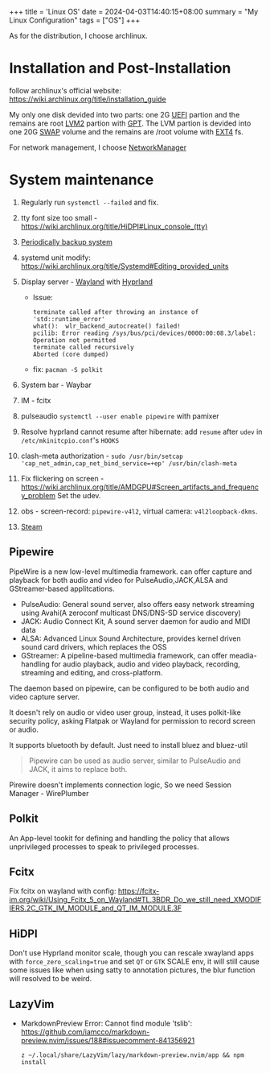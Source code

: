 +++
title = 'Linux OS'
date = 2024-04-03T14:40:15+08:00
summary = "My Linux Configuration"
tags = ["OS"]
+++

As for the distribution, I choose archlinux.

# Installation and Post-Installation

follow archlinux's official website: <https://wiki.archlinux.org/title/installation_guide>

My only one disk devided into two parts: one 2G [UEFI](https://wiki.archlinux.org/title/Unified_Extensible_Firmware_Interface) partion and the remains are root [LVM2](https://wiki.archlinux.org/title/Install_Arch_Linux_on_LVM) partion with [GPT](https://wiki.archlinux.org/title/Partitioning#GUID_Partition_Table). The LVM partion is devided into one 20G [SWAP](https://wiki.archlinux.org/title/Swap) volume and the remains are /root volume with [EXT4](https://wiki.archlinux.org/title/Ext4) fs.

For network management, I choose [NetworkManager](https://wiki.archlinux.org/title/NetworkManager)

# System maintenance

1. Regularly run `systemctl --failed` and fix.
2. tty font size too small - <https://wiki.archlinux.org/title/HiDPI#Linux_console_(tty)>
3. [Periodically backup system](https://wiki.archlinux.org/title/Cron)
4. systemd unit modify: <https://wiki.archlinux.org/title/Systemd#Editing_provided_units>
5. Display server - [Wayland](https://wiki.archlinux.org/title/Wayland) with [Hyprland](https://wiki.archlinux.org/title/Hyprland)

   - Issue:
     ```
     terminate called after throwing an instance of 'std::runtime_error'
     what():  wlr_backend_autocreate() failed!
     pcilib: Error reading /sys/bus/pci/devices/0000:00:08.3/label: Operation not permitted
     terminate called recursively
     Aborted (core dumped)
     ```
   - fix: `pacman -S polkit`

6. System bar - Waybar
7. IM - fcitx
8. pulseaudio `systemctl --user enable pipewire` with pamixer
9. Resolve hyprland cannot resume after hibernate: add `resume` after `udev` in `/etc/mkinitcpio.conf`'s `HOOKS`
10. clash-meta authorization - `sudo /usr/bin/setcap 'cap_net_admin,cap_net_bind_service=+ep' /usr/bin/clash-meta`
11. Fix flickering on screen - <https://wiki.archlinux.org/title/AMDGPU#Screen_artifacts_and_frequency_problem> Set the udev.
12. obs - screen-record: `pipewire-v4l2`, virtual camera: `v4l2loopback-dkms`.
13. [Steam](https://cn.linux-console.net/?p=14000#:~:text=%E5%A6%82%E4%BD%95%E5%9C%A8%20Arch%20Linux%20%E4%B8%8A%E5%AE%89%E8%A3%85%E5%92%8C%E4%BD%BF%E7%94%A8%20Steam%201%20%E4%BF%AE%E6%94%B9%20Pacman,%E7%BB%93%E8%AE%BA%20%E6%9C%AC%E6%8C%87%E5%8D%97%E8%A7%A3%E9%87%8A%E4%BA%86%20Arch%20Linux%20%E7%B3%BB%E7%BB%9F%E4%B8%AD%E6%B8%B8%E6%88%8F%E7%9A%84%20Steam%20%E5%8F%91%E8%A1%8C%E6%B8%A0%E9%81%93%E7%9A%84%E4%BD%BF%E7%94%A8%E3%80%82%20)

## Pipewire

PipeWire is a new low-level multimedia framework. can offer capture and playback for both audio and video for PulseAudio,JACK,ALSA and GStreamer-based applitcations.

- PulseAudio: General sound server, also offers easy network streaming using Avahi(A zeroconf multicast DNS/DNS-SD service discovery)
- JACK: Audio Connect Kit, A sound server daemon for audio and MIDI data
- ALSA: Advanced Linux Sound Architecture, provides kernel driven sound card drivers, which replaces the OSS
- GStreamer: A pipeline-based multimedia framework, can offer meadia-handling for audio playback, audio and video playback, recording, streaming and editing, and cross-platform.

The daemon based on pipewire, can be configured to be both audio and video capture server.

It doesn't rely on audio or video user group, instead, it uses polkit-like security policy, asking Flatpak or Wayland for permission to record screen or audio.

It supports bluetooth by default. Just need to install bluez and bluez-util

> Pipewire can be used as audio server, similar to PulseAudio and JACK, it aims to replace both.

Pirewire doesn't implements connection logic, So we need Session Manager - WirePlumber

## Polkit

An App-level tookit for defining and handling the policy that allows unprivileged processes to speak to privileged processes.

## Fcitx

Fix fcitx on wayland with config: <https://fcitx-im.org/wiki/Using_Fcitx_5_on_Wayland#TL.3BDR_Do_we_still_need_XMODIFIERS.2C_GTK_IM_MODULE_and_QT_IM_MODULE.3F>

## HiDPI

Don't use Hyprland monitor scale, though you can rescale xwayland apps with `force_zero_scaling=true` and set `QT` or `GTK` SCALE env, it will still cause some issues like when using satty to annotation pictures, the blur function will resolved to be weird.

## LazyVim

- MarkdownPreview Error: Cannot find module 'tslib': <https://github.com/iamcco/markdown-preview.nvim/issues/188#issuecomment-841356921> 
   
    ```z ~/.local/share/LazyVim/lazy/markdown-preview.nvim/app && npm install```

